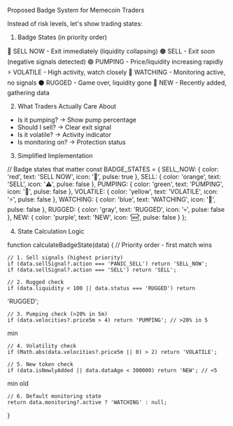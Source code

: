 Proposed Badge System for Memecoin Traders

  Instead of risk levels, let's show trading states:

  1. Badge States (in priority order)

  🔴 SELL NOW - Exit immediately (liquidity collapsing)
  🟠 SELL - Exit soon (negative signals detected)
  🟢 PUMPING - Price/liquidity increasing rapidly
  ⚡ VOLATILE - High activity, watch closely
  👀 WATCHING - Monitoring active, no signals
  ⚫ RUGGED - Game over, liquidity gone
  🔵 NEW - Recently added, gathering data

  2. What Traders Actually Care About

  - Is it pumping? → Show pump percentage
  - Should I sell? → Clear exit signal
  - Is it volatile? → Activity indicator
  - Is monitoring on? → Protection status

  3. Simplified Implementation

  // Badge states that matter
  const BADGE_STATES = {
    SELL_NOW: {
      color: 'red',
      text: 'SELL NOW',
      icon: '🚨',
      pulse: true
    },
    SELL: {
      color: 'orange',
      text: 'SELL',
      icon: '⚠️',
      pulse: false
    },
    PUMPING: {
      color: 'green',
      text: 'PUMPING',
      icon: '🚀',
      pulse: false
    },
    VOLATILE: {
      color: 'yellow',
      text: 'VOLATILE',
      icon: '⚡',
      pulse: false
    },
    WATCHING: {
      color: 'blue',
      text: 'WATCHING',
      icon: '👀',
      pulse: false
    },
    RUGGED: {
      color: 'gray',
      text: 'RUGGED',
      icon: '💀',
      pulse: false
    },
    NEW: {
      color: 'purple',
      text: 'NEW',
      icon: '🆕',
      pulse: false
    }
  };

  4. State Calculation Logic

  function calculateBadgeState(data) {
    // Priority order - first match wins

    // 1. Sell signals (highest priority)
    if (data.sellSignal?.action === 'PANIC_SELL') return 'SELL_NOW';
    if (data.sellSignal?.action === 'SELL') return 'SELL';

    // 2. Rugged check
    if (data.liquidity < 100 || data.status === 'RUGGED') return
  'RUGGED';

    // 3. Pumping check (>20% in 5m)
    if (data.velocities?.price5m > 4) return 'PUMPING'; // >20% in 5
  min

    // 4. Volatility check
    if (Math.abs(data.velocities?.price5m || 0) > 2) return 'VOLATILE';

    // 5. New token check
    if (data.isNewlyAdded || data.dataAge < 300000) return 'NEW'; // <5
   min old

    // 6. Default monitoring state
    return data.monitoring?.active ? 'WATCHING' : null;
  }